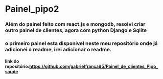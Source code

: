 # Painel_pipo2
### Além do painel feito com react.js e mongodb, resolvi criar outro painel de clientes, agora com python Django e Sqlite 
### o primeiro painel esta disponivel neste meu repositório onde já adicionei o readme, irei adicionar o readme. 
#### link do repositório:https://github.com/gabrielfranca95/Painel_de_clientes_Pipo_saude
